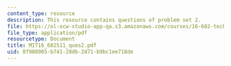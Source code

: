 ```yaml
---
content_type: resource
description: This resource contains questions of problem set 2.
file: https://ol-ocw-studio-app-qa.s3.amazonaws.com/courses/16-682-technology-in-transportation-spring-2011/8f988905b74128db2d71b9bc1ee718de_MIT16_682S11_ques2.pdf
file_type: application/pdf
resourcetype: Document
title: MIT16_682S11_ques2.pdf
uid: 8f988905-b741-28db-2d71-b9bc1ee718de
---
```


